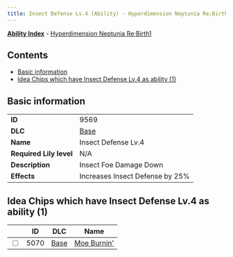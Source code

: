 ```yaml
---
title: Insect Defense Lv.4 (Ability) - Hyperdimension Neptunia Re;Birth1
---
```


[**Ability Index**](/neptunia/rb1/ability/index.html) - [Hyperdimension Neptunia Re;Birth1](/neptunia/rb1)

## Contents

- [Basic information](#basic-information)
- [Idea Chips which have Insect Defense Lv.4 as ability (1)](#idea-chips-which-have-insect-defense-lv4-as-ability-1)

## Basic information

|   |   |
| -- | -- |
| **ID** | 9569
**DLC** | [Base](/neptunia/rb1/dlc/1-base.html)
**Name** | Insect Defense Lv.4
**Required Lily level** | N/A
**Description** | Insect Foe Damage Down
**Effects** | Increases Insect Defense by 25% |


## Idea Chips which have Insect Defense Lv.4 as ability (1)

|    | ID | DLC | Name |
| -- | -- | --- | ---- |
| <input type="checkbox" id="rb1-item-1-5070" class="trackbox" /> | 5070 | [Base](/neptunia/rb1/dlc/1-base.html) | [Moe Burnin'](/neptunia/rb1/item/1-5070-moe-burnin.html) |
